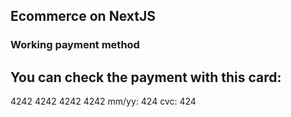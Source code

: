 ## Ecommerce on NextJS

### Working payment method

## You can check the payment with this card:

4242 4242 4242 4242 mm/yy: 424 cvc: 424

